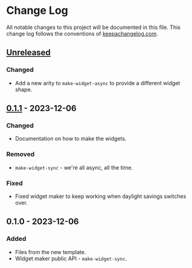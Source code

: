 # Change Log
All notable changes to this project will be documented in this file. This change log follows the conventions of [keepachangelog.com](http://keepachangelog.com/).

## [Unreleased]
### Changed
- Add a new arity to `make-widget-async` to provide a different widget shape.

## [0.1.1] - 2023-12-06
### Changed
- Documentation on how to make the widgets.

### Removed
- `make-widget-sync` - we're all async, all the time.

### Fixed
- Fixed widget maker to keep working when daylight savings switches over.

## 0.1.0 - 2023-12-06
### Added
- Files from the new template.
- Widget maker public API - `make-widget-sync`.

[Unreleased]: https://sourcehost.site/your-name/aoc2024/compare/0.1.1...HEAD
[0.1.1]: https://sourcehost.site/your-name/aoc2024/compare/0.1.0...0.1.1
